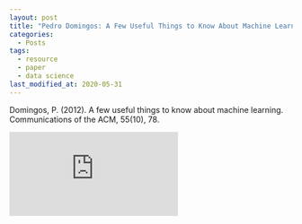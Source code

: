```yaml
---
layout: post
title: "Pedro Domingos: A Few Useful Things to Know About Machine Learning"
categories:
  - Posts
tags:
  - resource
  - paper
  - data science
last_modified_at: 2020-05-31
---
```


Domingos, P. (2012). A few useful things to know about machine learning. Communications of the ACM, 55(10), 78.

<embed src="https://homes.cs.washington.edu/~pedrod/papers/cacm12.pdf" type="application/pdf"/>
